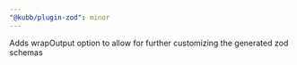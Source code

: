 ```yaml
---
"@kubb/plugin-zod": minor
---
```


Adds wrapOutput option to allow for further customizing the generated zod schemas
